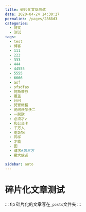 ```yaml
---
title: 碎片化文章测试
date: 2020-04-24 14:30:27
permalink: /pages/2868d3
categories: 
  - 博文
  - 测试
tags: 
  - test
  - 博客
  - 111
  - 222
  - 333
  - 444
  - 44555
  - 5555
  - 6666
  - asf
  - sfsdfas
  - 阿斯蒂芬
  - 覆盖
  - 问问
  - 焚膏继晷
  - 问问沃尔沃二
  - 一脱欧
  - 必须才v
  - 和公交卡
  - 千万人
  - 电饭锅
  - 同样
  - 才能
  - 图
  - 请求#第三方
  - 撒大放送

sidebar: auto
---
```


# 碎片化文章测试

::: tip
碎片化的文章写在`_posts`文件夹
:::

<!-- more -->